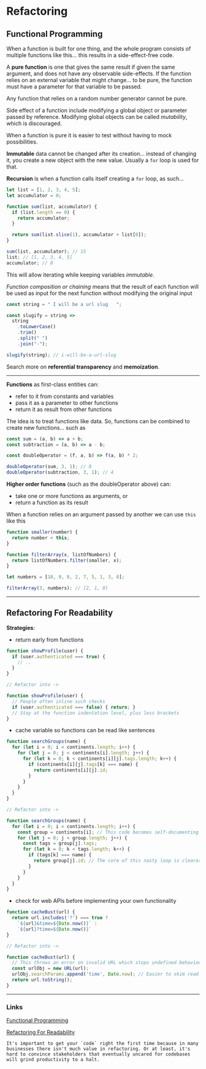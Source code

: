 # Refactoring

## Functional Programming

When a function is built for one thing, and the whole program consists of multiple functions like this... this results in a side-effect-free code.

A **pure function** is one that gives the same result if given the same argument, and does not have any observable side-effects. If the function relies on an external variable that might change... to be pure, the function must have a parameter for that variable to be passed.

Any function that relies on a random number generator cannot be pure.

Side effect of a function include modifying a global object or parameter passed by reference. Modifying global objects can be called *mutability*, which is discouraged.

When a function is pure it is easier to test without having to mock possibilities.

**Immutable** data cannot be changed after its creation... instead of changing it, you create a new object with the new value. Usually a `for` loop is used for that.

**Recursion** is when a function calls itself creating a `for` loop, as such...

```javascript
let list = [1, 2, 3, 4, 5];
let accumulator = 0;

function sum(list, accumulator) {
  if (list.length == 0) {
    return accumulator;
  }

  return sum(list.slice(1), accumulator + list[0]);
}

sum(list, accumulator); // 15
list; // [1, 2, 3, 4, 5]
accumulator; // 0
```

This will allow iterating while keeping variables *immutable*.

*Function composition or chaining* means that the result of each function will be used as input for the next function without modifying the original input

```javascript
const string = " I will be a url slug   ";

const slugify = string =>
  string
    .toLowerCase()
    .trim()
    .split(" ")
    .join("-");

slugify(string); // i-will-be-a-url-slug
```

Search more on **referential transparency** and **memoization**. 

---

**Functions** as first-class entities can:
- refer to it from constants and variables
- pass it as a parameter to other functions
- return it as result from other functions

The idea is to treat functions like data. So, functions can be combined to create new functions... such as

```javascript
const sum = (a, b) => a + b;
const subtraction = (a, b) => a - b;

const doubleOperator = (f, a, b) => f(a, b) * 2;

doubleOperator(sum, 3, 1); // 8
doubleOperator(subtraction, 3, 1); // 4
```

**Higher order functions** (such as the doubleOperator above) can:
- take one or more functions as arguments, or
- return a function as its result

When a function relies on an argument passed by another we can use `this` like this

```javascript
function smaller(number) {
  return number < this;
}

function filterArray(x, listOfNumbers) {
  return listOfNumbers.filter(smaller, x);
}

let numbers = [10, 9, 8, 2, 7, 5, 1, 3, 0];

filterArray(3, numbers); // [2, 1, 0]
```

---

## Refactoring For Readability

**Strategies**:

- return early from functions

```javascript
function showProfile(user) {
  if (user.authenticated === true) {
    // ..
  }
}

// Refactor into ->

function showProfile(user) {
  // People often inline such checks
  if (user.authenticated === false) { return; }
  // Stay at the function indentation level, plus less brackets
}
```

- cache variable so functions can be read like sentences

```javascript
function searchGroups(name) {
  for (let i = 0; i < continents.length; i++) {
    for (let j = 0; j < continents[i].length; j++) {
      for (let k = 0; k < continents[i][j].tags.length; k++) {
        if (continents[i][j].tags[k] === name) {
          return continents[i][j].id;
        }
      }
    }
  }
}

// Refactor into ->

function searchGroups(name) {
  for (let i = 0; i < continents.length; i++) {
    const group = continents[i]; // This code becomes self-documenting
    for (let j = 0; j < group.length; j++) {
      const tags = group[j].tags;
      for (let k = 0; k < tags.length; k++) {
        if (tags[k] === name) {
          return group[j].id; // The core of this nasty loop is clearer to read
        }
      }
    }
  }
}
```

- check for web APIs before implementing your own functionality

```javascript
function cacheBust(url) {
  return url.includes('?') === true ?
    `${url}&time=${Date.now()}` :
    `${url}?time=${Date.now()}`
}

// Refactor into ->

function cacheBust(url) {
  // This throws an error on invalid URL which stops undefined behaviour
  const urlObj = new URL(url);
  urlObj.searchParams.append('time', Date.now); // Easier to skim read
  return url.toString();
}
```
---

### Links

[Functional Programming](https://medium.com/the-renaissance-developer/concepts-of-functional-programming-in-javascript-6bc84220d2aa)

[Refactoring For Readability](https://dev.to/healeycodes/refactoring-javascript-for-performance-and-readability-with-examples-1hec)
```
It's important to get your `code` right the first time because in many businesses there isn't much value in refactoring. Or at least, it's hard to convince stakeholders that eventually uncared for codebases will grind productivity to a halt.


